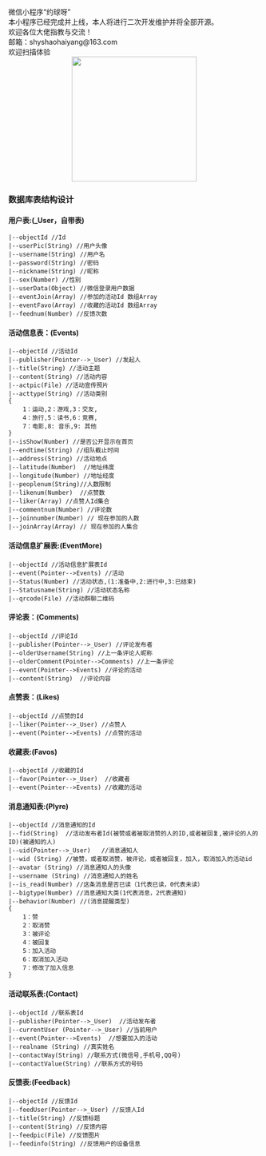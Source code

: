 

<div>微信小程序“约球呀”</div>
本小程序已经完成并上线，本人将进行二次开发维护并将全部开源。
<div>欢迎各位大佬指教与交流！</div>
<div>邮箱：shyshaohaiyang@163.com</div>


<div style="align-content: center;">欢迎扫描体验</div>



<center>
<img src="http://i2.bvimg.com/641261/1b9c083813a433d6.jpg" width="250px" />
</center>





### 数据库表结构设计

#### 用户表:(_User，自带表)

	|--objectId //Id
	|--userPic(String) //用户头像
	|--username(String) //用户名
	|--password(String) //密码
	|--nickname(String) //昵称
	|--sex(Number) //性别
	|--userData(Object) //微信登录用户数据
	|--eventJoin(Array) //参加的活动Id 数组Array
	|--eventFavo(Array) //收藏的活动Id 数组Array
    |--feednum(Number) //反馈次数

#### 活动信息表：(Events)

    |--objectId //活动Id
	|--publisher(Pointer-->_User) //发起人
	|--title(String) //活动主题
	|--content(String) //活动内容
	|--actpic(File) //活动宣传照片
	|--acttype(String) //活动类别
    {
        1：运动,2：游戏,3：交友,
        4：旅行,5：读书,6：竞赛,
        7：电影,8: 音乐,9: 其他
    }
    |--isShow(Number) //是否公开显示在首页
	|--endtime(String) //组队截止时间
	|--address(String) //活动地点
	|--latitude(Number)  //地址纬度
	|--longitude(Number) //地址经度
	|--peoplenum(String)//人数限制
	|--likenum(Number)  //点赞数
	|--liker(Array) //点赞人Id集合
	|--commentnum(Number) //评论数
	|--joinnumber(Number) // 现在参加的人数
	|--joinArray(Array) // 现在参加的人集合

#### 活动信息扩展表:(EventMore)

	|--objectId //活动信息扩展表Id
	|--event(Pointer-->Events) //活动
	|--Status(Number) //活动状态,(1:准备中,2:进行中,3:已结束)
	|--Statusname(String) //活动状态名称
	|--qrcode(File) //活动群聊二维码

#### 评论表：(Comments)

	|--objectId //评论Id
	|--publisher(Pointer-->_User) //评论发布者
	|--olderUsername(String) //上一条评论人昵称
	|--olderComment(Pointer-->Comments) //上一条评论
	|--event(Pointer-->Events) //评论的活动
	|--content(String)  //评论内容

#### 点赞表：(Likes)

	|--objectId //点赞的Id
	|--liker(Pointer-->_User) //点赞人
	|--event(Pointer-->Events) //点赞的活动

#### 收藏表:(Favos)

	|--objectId //收藏的Id
	|--favor(Pointer-->_User)  //收藏者
	|--event(Pointer-->Events) //收藏的活动

#### 消息通知表:(Plyre)

    |--objectId //消息通知的Id
	|--fid(String)  //活动发布者Id(被赞或者被取消赞的人的ID,或者被回复,被评论的人的ID)(被通知的人)
	|--uid(Pointer-->_User)   //消息通知人
	|--wid (String) //被赞，或者取消赞，被评论，或者被回复，加入，取消加入的活动id
	|--avatar (String) //消息通知人的头像
	|--username (String) //消息通知人的姓名
	|--is_read(Number) //这条消息是否已读（1代表已读，0代表未读）
	|--bigtype(Number) //消息通知大类(1代表消息，2代表通知)
	|--behavior(Number) //(消息提醒类型)
	{
		1：赞
		2：取消赞
		3：被评论
		4：被回复
		5：加入活动
		6：取消加入活动
		7：修改了加入信息
	}

#### 活动联系表:(Contact)

	|--objectId //联系表Id
	|--publisher(Pointer-->_User)  //活动发布者
	|--currentUser (Pointer-->_User) //当前用户
	|--event(Pointer-->Events)  //想要加入的活动
	|--realname (String) //真实姓名
	|--contactWay(String) //联系方式(微信号,手机号,QQ号)
	|--contactValue(String) //联系方式的号码

#### 反馈表:(Feedback)

	|--objectId //反馈Id
	|--feedUser(Pointer-->_User) //反馈人Id
	|--title(String) //反馈标题
	|--content(String) //反馈内容
	|--feedpic(File) //反馈图片
	|--feedinfo(String) //反馈用户的设备信息 	





